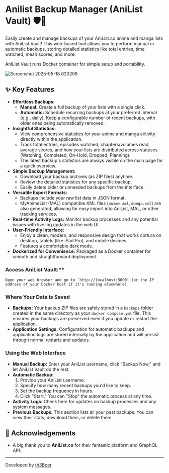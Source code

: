 # Anilist Backup Manager (AniList Vault) 🛡️💾

Easily create and manage backups of your AniList.co anime and manga lists with AniList Vault! This web-based tool allows you to perform manual or automatic backups, storing detailed statistics like total entries, time watched, mean scores, and more.

AniList Vault runs Docker container for simple setup and portability.

![Screenshot 2025-05-18 020208](https://github.com/user-attachments/assets/03b30da7-b140-4d8b-9e92-3ef8685ba4db)

## ✨ Key Features

*   **Effortless Backups:**
    *   **Manual:** Create a full backup of your lists with a single click.
    *   **Automatic:** Schedule recurring backups at your preferred interval (e.g., daily). Keep a configurable number of recent backups, with older ones being automatically removed.
*   **Insightful Statistics:**
    *   View comprehensive statistics for your anime and manga activity directly within the application.
    *   Track total entries, episodes watched, chapters/volumes read, average scores, and how your lists are distributed across statuses (Watching, Completed, On-Hold, Dropped, Planning).
    *   The latest backup's statistics are always visible on the main page for a quick overview.
*   **Simple Backup Management:**
    *   Download your backup archives (as ZIP files) anytime.
    *   Review the detailed statistics for any specific backup.
    *   Easily delete older or unneeded backups from the interface.
*   **Versatile Export Formats:**
    *   Backups include your raw list data in JSON format.
    *   MyAnimeList (MAL) compatible XML files (`anime.xml`, `manga.xml`) are also generated, allowing for easy import into AniList, MAL, or other tracking services.
*   **Real-time Activity Logs:** Monitor backup processes and any potential issues with live log updates in the web UI.
*   **User-Friendly Interface:**
    *   Enjoy a clean, modern, and responsive design that works cottura on desktop, tablets (like iPad Pro), and mobile devices.
    *   Features a comfortable dark mode.
*   **Dockerized for Convenience:** Packaged as a Docker container for smooth and straightforward deployment.


### Access AniList Vault:**
    Open your web browser and go to `http://localhost:5000` (or the IP address of your Docker host if it's running elsewhere).

### Where Your Data is Saved

*   **Backups:** Your backup ZIP files are safely stored in a `backups` folder created in the same directory as your `docker-compose.yml` file. This ensures your backups are preserved even if you update or restart the application.
*   **Application Settings:** Configuration for automatic backups and application logs are stored internally by the application and will persist through normal restarts and updates.

### Using the Web Interface

*   **Manual Backup:** Enter your AniList username, click "Backup Now," and let AniList Vault do the rest.
*   **Automatic Backup:**
    1.  Provide your AniList username.
    2.  Specify how many recent backups you'd like to keep.
    3.  Set the backup frequency in hours.
    4.  Click "Start." You can "Stop" the automatic process at any time.
*   **Activity Logs:** Check here for updates on backup processes and any system messages.
*   **Previous Backups:** This section lists all your past backups. You can view their stats, download them, or delete them.


## 🙏 Acknowledgements

*   A big thank you to **AniList.co** for their fantastic platform and GraphQL API.

---

Developed by [th3Boer](https://github.com/th3Boer)
